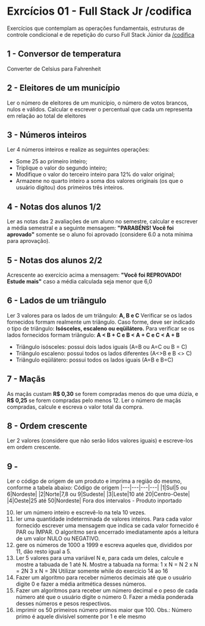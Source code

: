 <h1 aligh='center'>Exrcícios 01 - Full Stack Jr /codifica</h1>
Exercícios que contemplam as operações fundamentais, estruturas de controle condicional e de repetição do curso Full Stack Júnior da <a href="https://codificaedu.com.br" target="_blank">/codifica</a>

## 1 - Conversor de temperatura
Converter de Celsius para Fahrenheit

## 2 - Eleitores de um município
Ler o número de eleitores de um município, o número de votos brancos, nulos e válidos.
Calcular e escrever o percentual que cada um representa em relação ao total de eleitores

## 3 - Números inteiros
Ler 4 números inteiros e realize as seguintes operações:
- Some 25 ao primeiro inteiro;
- Triplique o valor do segundo inteiro;
- Modifique o valor do terceiro inteiro para 12% do valor original;
- Armazene no quarto inteiro a soma dos valores originais (os que o usuário digitou)
dos primeiros três inteiros.

## 4 - Notas dos alunos 1/2
Ler as notas das 2 avaliações de um aluno no semestre, calcular e escrever a média semestral e a seguinte mensagem:
**"PARABÉNS! Você foi aprovado"**
somente se o aluno foi aprovado (considere 6.0 a nota mínima para aprovação).

## 5 - Notas dos alunos 2/2
Acrescente ao exercício acima a mensagem:
**"Você foi REPROVADO! Estude mais"**
caso a média calculada seja menor que 6,0

## 6 - Lados de um triângulo
Ler 3 valores para os lados de um triângulo:
**A, B e C**
Verificar se os lados fornecidos formam realmente um triângulo.
Caso forme, deve ser indicado o tipo de triângulo:
**Isósceles, escaleno ou eqüilátero.**
Para verificar se os lados fornecidos formam triângulo:
**A < B + C e B < A + C e C < A + B**
- Triângulo isósceles: possui dois lados iguais (A=B ou A=C ou B = C)
- Triângulo escaleno: possui todos os lados diferentes (A<>B e B <> C)
- Triângulo eqüilátero: possui todos os lados iguais (A=B e B=C)

## 7 - Maçãs
As maçãs custam **R$ 0,30** se forem compradas menos do que uma dúzia, e **R$ 0,25** se forem compradas pelo menos 12.
Ler o número de maçãs compradas, calcule e escreva o valor total da compra.

## 8 - Ordem crescente
Ler 2 valores (considere que não serão lidos valores iguais) e escreve-los em ordem crescente.

## 9 -
Ler o código de origem de um produto e imprima a região do mesmo, conforme a tabela abaixo:
Código de origem
|---|---|---|---|
|1|Sul|5 ou 6|Nordeste|
|2|Norte|7,8 ou 9|Sudeste|
|3|Leste|10 até 20|Centro-Oeste|
|4|Oeste|25 até 50|Nordeste|
Fora dos intervalos - Produto inportado


10. ler um número inteiro e escrevê-lo na tela 10 vezes.
11. ler uma quantidade indeterminada de valores inteiros. Para
cada valor fornecido escrever uma mensagem que indica se cada valor fornecido é PAR
ou ÍMPAR. O algoritmo será encerrado imediatamente após a leitura de um valor NULO ou
NEGATIVO.
12. gere os números de 1000 a 1999 e escreva aqueles que,
divididos por 11, dão resto igual a 5.
13. Ler 5 valores para uma variável N e, para cada um deles,
calcule e mostre a tabuada de 1 até N. Mostre a tabuada na forma:
1 x N = N
2 x N = 2N
3 x N = 3N
Utilizar somente while do exercício 14 ao 16
14. Fazer um algoritmo para receber números decimais até que o usuário digite 0 e fazer
a média aritmética desses números.
15. Fazer um algoritmos para receber um número decimal e o peso de cada número até
que o usuário digite o número 0. Fazer a média ponderada desses números e pesos
respectivos.
16. imprimir os 50 primeiros número primos maior que 100.
Obs.: Número primo é aquele divisível somente por 1 e ele mesmo